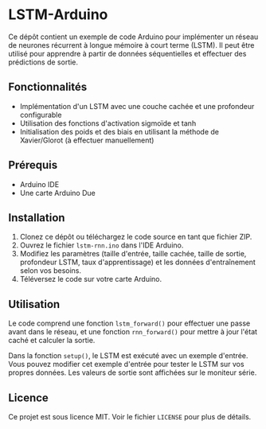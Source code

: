 # LSTM-Arduino

Ce dépôt contient un exemple de code Arduino pour implémenter un réseau de neurones récurrent à longue mémoire à court terme (LSTM). Il peut être utilisé pour apprendre à partir de données séquentielles et effectuer des prédictions de sortie.

## Fonctionnalités

- Implémentation d'un LSTM avec une couche cachée et une profondeur configurable
- Utilisation des fonctions d'activation sigmoïde et tanh
- Initialisation des poids et des biais en utilisant la méthode de Xavier/Glorot (à effectuer manuellement)

## Prérequis

- Arduino IDE
- Une carte Arduino Due

## Installation

1. Clonez ce dépôt ou téléchargez le code source en tant que fichier ZIP.
2. Ouvrez le fichier `lstm-rnn.ino` dans l'IDE Arduino.
3. Modifiez les paramètres (taille d'entrée, taille cachée, taille de sortie, profondeur LSTM, taux d'apprentissage) et les données d'entraînement selon vos besoins.
4. Téléversez le code sur votre carte Arduino.

## Utilisation

Le code comprend une fonction `lstm_forward()` pour effectuer une passe avant dans le réseau, et une fonction `rnn_forward()` pour mettre à jour l'état caché et calculer la sortie.

Dans la fonction `setup()`, le LSTM est exécuté avec un exemple d'entrée. Vous pouvez modifier cet exemple d'entrée pour tester le LSTM sur vos propres données. Les valeurs de sortie sont affichées sur le moniteur série.

## Licence

Ce projet est sous licence MIT. Voir le fichier `LICENSE` pour plus de détails.
